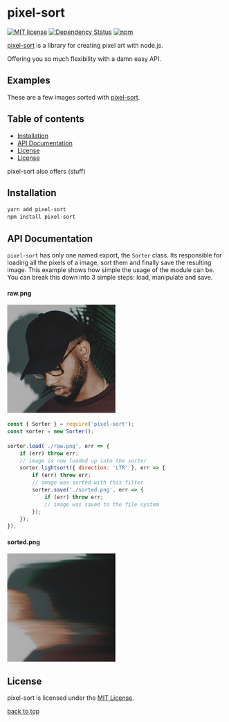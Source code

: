 # pixel-sort

[![MIT license](http://img.shields.io/badge/license-MIT-brightgreen.svg?style=popout)](http://opensource.org/licenses/MIT)
[![Dependency Status](https://img.shields.io/david/schulke-214/pixel-sort.svg?style=popout)](https://david-dm.org/schulke-214/pixel-sort)
[![npm](https://img.shields.io/npm/v/pixel-sort.svg?style=popout)](https://www.npmjs.com/package/pixel-sort/)

[pixel-sort](https://www.npmjs.com/package/pixel-sort/) is a library for creating pixel art with node.js.

Offering you so much flexibility with a damn easy API.

## Examples

These are a few images sorted with [pixel-sort](https://www.npmjs.com/package/pixel-sort/).

## Table of contents

-   [Installation](#installation)
-   [API Documentation](#api-documentation)
-   [License](#license)
-   [License](#license)

pixel-sort also offers (stuff)

## Installation

```bash
yarn add pixel-sort
npm install pixel-sort
```

## API Documentation

`pixel-sort` has only one named export, the `Sorter` class. Its responsible for loading all the pixels of a image, sort them and finally save the resulting image. This example shows how simple the usage of the module can be. You can break this down into 3 simple steps: load, manipulate and save.

#### raw.png

<img src="./test/data/example.jpg" width="250px">

```js
const { Sorter } = require('pixel-sort');
const sorter = new Sorter();

sorter.load('./raw.png', err => {
	if (err) throw err;
	// image is now loaded up into the sorter
	sorter.lightsort({ direction: 'LTR' }, err => {
		if (err) throw err;
		// image was sorted with this filter
		sorter.save('./sorted.png', err => {
			if (err) throw err;
			// image was saved to the file system
		});
	});
});
```

#### sorted.png

<img src="./test/output/lightsort.png" width="250px">

<!--
##### Constructor

##### Load

##### Save

##### Lightsort

##### Colorsort

-->

## License

pixel-sort is licensed under the [MIT License](https://github.com/schulke-214/pixel-sort/blob/master/LICENSE).

[back to top](#pixel-sort)

```

```
